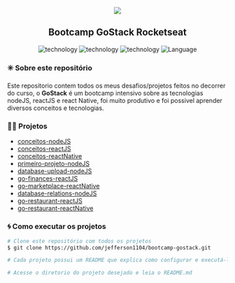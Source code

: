 <p align="center">
  <img src="https://i.ibb.co/kXSTyrk/bootcamp-cover.png">
</p>

<h2 align="center">
  Bootcamp GoStack Rocketseat
</h2>

<p align="center">
  <img alt="technology" src="https://img.shields.io/badge/Node.js-43853D?style=for-the-badge&logo=node.js&logoColor=white">

  <img alt="technology" src="https://img.shields.io/badge/React-20232A?style=for-the-badge&logo=react&logoColor=61DAFB">

  <img alt="technology" src="https://img.shields.io/badge/React_Native-20232A?style=for-the-badge&logo=react&logoColor=4FC08D">

  

  <img alt="Language" src="https://img.shields.io/badge/TypeScript-007ACC?style=for-the-badge&logo=typescript&logoColor=white">
</p>

### :eight_spoked_asterisk: Sobre este repositório
Este repositorio contem todos os meus desafios/projetos feitos no decorrer do curso, o <b>GoStack</b> é um bootcamp intensivo sobre as tecnologias nodeJS, reactJS e react Native, foi muito produtivo e foi possivel aprender diversos conceitos e tecnologias.

### :man_technologist: Projetos
<ul>
  <li><a href="https://github.com/jefferson1104/bootcamp-gostack/tree/master/02-conceitos-nodeJS" target="_blank">conceitos-nodeJS</a></li>

  <li><a href="https://github.com/jefferson1104/bootcamp-gostack/tree/master/03-conceitos-reactJS" target="_blank" > conceitos-reactJS </a></li>
  <li><a href="https://github.com/jefferson1104/bootcamp-gostack/tree/master/04-conceitos-reactNative" target="_blank" > conceitos-reactNative </a></li>
  <li><a href="https://github.com/jefferson1104/bootcamp-gostack/tree/master/05-primeiro-projeto-nodeJS" target="_blank" > primeiro-projeto-nodeJS </a></li>
  <li><a href="https://github.com/jefferson1104/bootcamp-gostack/tree/master/06-database-upload-nodeJS" target="_blank" > database-upload-nodeJS </a></li>
  <li><a href="https://github.com/jefferson1104/bootcamp-gostack/tree/master/07-go-finances-reactJS" target="_blank" > go-finances-reactJS </a></li>
  <li><a href="https://github.com/jefferson1104/bootcamp-gostack/tree/master/08-go-marketplace-reactNative" target="_blank" > go-marketplace-reactNative </a></li>
  <li><a href="https://github.com/jefferson1104/bootcamp-gostack/tree/master/09-database-relations-nodeJS" target="_blank" > database-relations-nodeJS </a></li>
  <li><a href="https://github.com/jefferson1104/bootcamp-gostack/tree/master/10-go-restaurant-reactJS" target="_blank" > go-restaurant-reactJS </a></li>
  <li><a href="https://github.com/jefferson1104/bootcamp-gostack/tree/master/11-go-restaurant-reactNative" target="_blank" > go-restaurant-reactNative </a></li>
</ul>

### :cyclone: Como executar os projetos
```bash
# Clone este repositório com todos os projetos
$ git clone https://github.com/jefferson1104/bootcamp-gostack.git

# Cada projeto possui um README que explica como configurar e executá-lo

# Acesse o diretorio do projeto desejado e leia o README.md
```